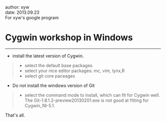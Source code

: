  author: xyw  
 date: 2013.09.23  
 For xyw's google program  
# Cygwin workshop in Windows
-----------------------
* install the latest version of Cygwin.  
> + select the default base packages  
> + select your nice editor packages: mc, vim, lynx,R  
> + select git core paceages


* Do not install the windows version of Git
> + select the command mode to install, which can fit for Cygwin well.
  The Git-1.8.1.2-preview20130201.exe is not good at fitting for Cygwin_NI-5.1.  

That's all.

